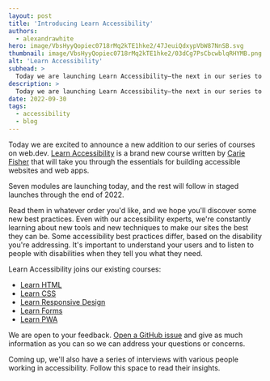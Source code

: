 ```yaml
---
layout: post
title: 'Introducing Learn Accessibility'
authors: 
  - alexandrawhite
hero: image/VbsHyyQopiec0718rMq2kTE1hke2/47JeuiQdxypVbW87NnSB.svg
thumbnail: image/VbsHyyQopiec0718rMq2kTE1hke2/03dCg7PsCbcwblqRHYMB.png
alt: 'Learn Accessibility'
subhead: >
  Today we are launching Learn Accessibility—the next in our series to help get you up to speed with modern web development.
description: >
  Today we are launching Learn Accessibility—the next in our series to help get you up to speed with modern web development.
date: 2022-09-30
tags:
  - accessibility
  - blog
---
```


Today we are excited to announce a new addition to our series of courses on
web.dev. [Learn Accessibility](/learn/accessibility/) is a brand new course
written by [Carie Fisher](https://twitter.com/cariefisher) that will take you
through the essentials for building accessible websites and web apps.

Seven modules are launching today, and the rest will follow in staged launches
through the end of 2022. 

Read them in whatever order you'd like, and we hope you'll discover some new
best practices. Even with our accessibility experts, we're constantly learning
about new tools and new techniques to make our sites the best they can be. Some
accessibility best practices differ, based on the disability you're addressing.
It's important to understand your users and to listen to people with
disabilities when they tell you what they need.

Learn Accessibility joins our existing courses:

* [Learn HTML](/learn/html/)
* [Learn CSS](/learn/css/)
* [Learn Responsive Design](/learn/design/)
* [Learn Forms](/learn/forms/)
* [Learn PWA](/learn/pwa/)

We are open to your feedback. [Open a GitHub issue](https://github.com/GoogleChrome/web.dev/issues/new/choose)
and give as much information as you can so we can address your questions or
concerns.

Coming up, we'll also have a series of interviews with various people working in accessibility. Follow this space to read their insights.
